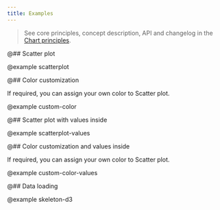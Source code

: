 ```yaml
---
title: Examples
---
```


> See core principles, concept description, API and changelog in the [Chart principles](/data-display/d3-chart/).

@## Scatter plot

@example scatterplot

@## Color customization

If required, you can assign your own color to Scatter plot.

@example custom-color

@## Scatter plot with values inside

@example scatterplot-values

@## Color customization and values inside

If required, you can assign your own color to Scatter plot.

@example custom-color-values

@## Data loading

@example skeleton-d3
